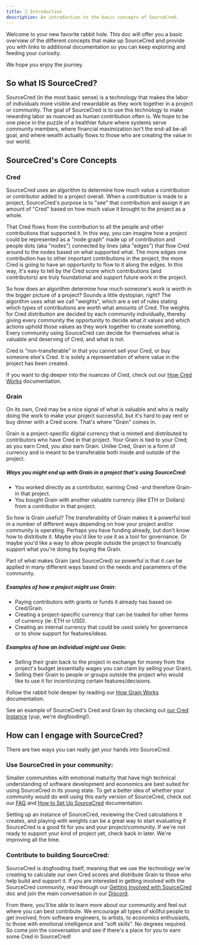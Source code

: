 ```yaml
---
title: 🌱 Introduction
description: An introduction to the basic concepts of SourceCred.
---
```


Welcome to your new favorite rabbit hole. This doc will offer you a basic
overview of the different concepts that make up SourceCred and provide you with
links to additional documentation so you can keep exploring and feeding your
curiosity.

We hope you enjoy the journey.

## So what IS SourceCred?

SourceCred (in the most basic sense) is a technology that makes the labor of
individuals more visible and rewardable as they work together in a project or
community. The goal of SourceCred is to use this technology to make rewarding
labor as nuanced as human contribution often is. We hope to be one piece in the
puzzle of a healthier future where systems serve community members, where
financial maximization isn't the end-all be-all goal, and where wealth actually
flows to those who are creating the value in our world.

## SourceCred's Core Concepts

### Cred

SourceCred uses an algorithm to determine how much value a contribution or
contributor added to a project overall. When a contribution is made to a
project, SourceCred's purpose is to "see" that contribution and assign it an
amount of "Cred" based on how much value it brought to the project as a whole.

That Cred flows from the contribution to all the people and other contributions
that supported it. In this way, you can imagine how a project could be
represented as a "node graph" made up of contribution and people dots (aka
"nodes") connected by lines (aka "edges") that flow Cred around to the nodes
based on what supported what. The more edges one contribution has to other
important contributions in the project, the more Cred is going to have an
opportunity to flow to it along the edges. In this way, it's easy to tell by the
Cred score which contributions (and contributors) are truly foundational and
support future work in the project.

So how does an algorithm determine how much someone's work is worth in the
bigger picture of a project? Sounds a little dystopian, right? The algorithm
uses what we call "weights", which are a set of rules stating which types of
contributions are worth what amounts of Cred. The weights for Cred distribution
are decided by each community individually, thereby giving every community the
opportunity to decide what it values and which actions uphold those values as
they work together to create something. Every community using SourceCred can
decide for themselves what is valuable and deserving of Cred, and what is not.

Cred is "non-transferable" in that you cannot sell your Cred, or buy someone
else's Cred. It is solely a representation of where value in the project has
been created.

If you want to dig deeper into the nuances of Cred, check out our
[How Cred Works](https://sourcecred.io/docs/beta/cred) documentation.

### Grain

On its own, Cred may be a nice signal of what is valuable and who is really
doing the work to make your project successful, but it's hard to pay rent or buy
dinner with a Cred score. That's where "Grain" comes in.

Grain is a project-specific digital currency that is minted and distributed to
contributors who have Cred in that project. Your Grain is tied to your Cred; as
you earn Cred, you also earn Grain. Unlike Cred, Grain is a form of currency and
is meant to be transferable both inside and outside of the project.

##### Ways you might end up with Grain in a project that's using SourceCred:

- You worked directly as a contributor, earning Cred -and therefore Grain- in
  that project.
- You bought Grain with another valuable currency (like ETH or Dollars) from a
  contributor in that project.

So how is Grain useful? The transferability of Grain makes it a powerful tool in
a number of different ways depending on how your project and/or community is
operating. Perhaps you have funding already, but don't know how to distribute
it. Maybe you'd like to use it as a tool for governance. Or maybe you'd like a
way to allow people outside the project to financially support what you're doing
by buying the Grain.

Part of what makes Grain (and SourceCred) so powerful is that it can be applied
in many different ways based on the needs and parameters of the community.

##### Examples of how a project might use Grain:

- Paying contributors with grants or funds it already has based on Cred/Grain.
- Creating a project-specific currency that can be traded for other forms of
  currency (ie: ETH or USD).
- Creating an internal currency that could be used solely for governance or to
  show support for features/ideas.

##### Examples of how an individual might use Grain:

- Selling their grain back to the project in exchange for money from the
  project's budget (essentially wages you can claim by selling your Grain).
- Selling their Grain to people or groups outside the project who would like to
  use it for incentivizing certain features/decisions.

Follow the rabbit hole deeper by reading our
[How Grain Works](https://sourcecred.io/docs/beta/grain) documentation.

See an example of SourceCred's Cred and Grain by checking out
[our Cred Instance](http://cred.sourcecred.io/#/explorer) (yup, we're
dogfooding!).

## How can I engage with SourceCred?

There are two ways you can really get your hands into SourceCred.

### Use SourceCred in your community:

Smaller communities with emotional maturity that have high technical
understanding of software development and economics are best suited for using
SourceCred in its young state. To get a better idea of whether your community
would do well using this early version of SourceCred, check out our
[FAQ](https://sourcecred.io/docs/beta/FAQ) and
[How to Set Up SourceCred](https://sourcecred.io/docs/beta/setup-guide)
documentation.

Setting up an instance of SourceCred, reviewing the Cred calculations it
creates, and playing with weights can be a great way to start evaluating if
SourceCred is a good fit for you and your project/community. If we're not ready
to support your kind of project yet, check back in later. We're improving all
the time.

### Contribute to building SourceCred:

SourceCred is dogfooding itself, meaning that we use the technology we're
creating to calculate our own Cred scores and distribute Grain to those who help
build and support it. If you are interested in getting involved with the
SourceCred community, read through our
[Getting Involved with SourceCred](https://sourcecred.io/docs/beta/get-involved)
doc and join the main conversation in our
[Discord](https://sourcecred.io/discord).

From there, you'll be able to learn more about our community and feel out where
you can best contribute. We encourage all types of skillful people to get
involved; from software engineers, to artists, to economics enthusiasts, to
those with emotional intelligence and "soft skills". No degrees required. So
come join the conversation and see if there's a place for you to earn some Cred
in SourceCred!
